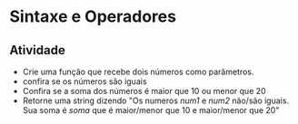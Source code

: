 # Sintaxe e Operadores

## Atividade

- Crie uma função que recebe dois números como parâmetros.
- confira se os números são iguais
- Confira se a soma dos números é maior que 10 ou menor que 20
- Retorne uma string dizendo "Os numeros *num1* e *num2* não/são iguais. Sua soma é *soma* que é maior/menor que 10 e maior/menor que 20"